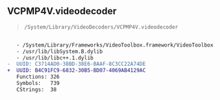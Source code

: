 ## VCPMP4V.videodecoder

> `/System/Library/VideoDecoders/VCPMP4V.videodecoder`

```diff

   - /System/Library/Frameworks/VideoToolbox.framework/VideoToolbox
   - /usr/lib/libSystem.B.dylib
   - /usr/lib/libc++.1.dylib
-  UUID: C3714AD0-38BD-38E6-BAAF-8C3CC22A74DE
+  UUID: B4C91FC9-6832-30B5-BD07-4069AB4129AC
   Functions: 326
   Symbols:   739
   CStrings:  38

```
